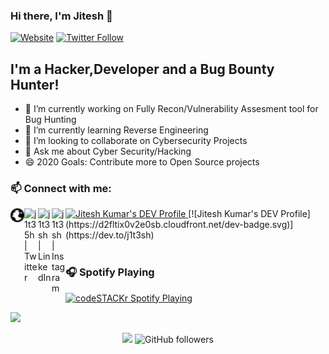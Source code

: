 ### Hi there, I'm Jitesh 👋

[![Website](https://img.shields.io/website?label=jitesh.tech&style=for-the-badge&url=https%3A%2F%2Fjitesh.tech)](https://jitesh.tech)
[![Twitter Follow](https://img.shields.io/twitter/follow/j1t35h?color=1DA1F2&logo=twitter&style=for-the-badge)](https://twitter.com/intent/follow?original_referer=https%3A%2F%2Fgithub.com%2Fj1t3sh&screen_name=j1t35h)

## I'm a Hacker,Developer and a Bug Bounty Hunter!

- 🔭 I’m currently working on Fully Recon/Vulnerability Assesment tool for Bug Hunting
- 🌱 I’m currently learning Reverse Engineering
- 👯 I’m looking to collaborate on Cybersecurity Projects
- 💬 Ask me about Cyber Security/Hacking
- 😄 2020 Goals: Contribute more to Open Source projects

### 📫 Connect with me:

<a href="https://jitesh.tech/">
    <img align="left" alt="jitesh.tech" width="22px" src="https://raw.githubusercontent.com/iconic/open-iconic/master/svg/globe.svg" />
  </a>
<a href="https://twitter.com/j1t35h">
    <img align="left" alt="j1t35h | Twitter" width="22px" src="https://cdn.jsdelivr.net/npm/simple-icons@v3/icons/twitter.svg" />     
  </a>
<a href="https://linkedin.com/in/j1t3sh">
    <img align="left" alt="j1t3sh | LinkedIn" width="22px" src="https://cdn.jsdelivr.net/npm/simple-icons@v3/icons/linkedin.svg" />        
  </a>
 <a href="https://instagram.com/jitesh.haxx">
    <img align="left" alt="j1t3sh | Instagram" width="22px" src="https://cdn.jsdelivr.net/npm/simple-icons@v3/icons/instagram.svg"/>        
  </a>
 <a href="https://dev.to/j1t3sh">
  <img src="https://d2fltix0v2e0sb.cloudfront.net/dev-badge.svg" alt="Jitesh Kumar's DEV Profile" height="30" width="30">
</a>
[![Jitesh Kumar's DEV Profile](https://d2fltix0v2e0sb.cloudfront.net/dev-badge.svg)](https://dev.to/j1t3sh)
        
  
<br />
<br />

### 🎧 Spotify Playing 
[<img src="https://now-playing-codestackr.vercel.app/api/spotify-playing" alt="codeSTACKr Spotify Playing" width="350" />](https://open.spotify.com/user/m2zw1izlrc4jprh52zmbmt90f)

<img src='https://github-readme-stats.vercel.app/api?username=j1t3sh&&show_icons=true&title_color=ffffff&icon_color=bb2acf&text_color=daf7dc&bg_color=151515'/>
<br />
<p align='center'>
  <!--<a href="#"><img src="https://badges.pufler.dev/visits/j1t3sh/j1t3sh"></a>             -->
  <a href="#"><img src="https://badges.pufler.dev/years/j1t3sh"></a>
  <img alt="GitHub followers" src="https://img.shields.io/github/followers/j1t3sh?style=social">
</p>


